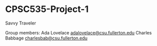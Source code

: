 # CPSC535-Project-1
Savvy Traveler

Group members:
Ada Lovelace adalovelace@csu.fullerton.edu
Charles Babbage charlesbab@csu.fullerton.edu

